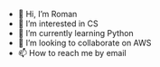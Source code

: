 - 👋 Hi, I’m Roman
- 👀 I’m interested in CS
- 🌱 I’m currently learning Python
- 💞️ I’m looking to collaborate on AWS
- 📫 How to reach me by email

<!---
rahmadi0/rahmadi0 is a ✨ special ✨ repository because its `README.md` (this file) appears on your GitHub profile.
You can click the Preview link to take a look at your changes.
--->
